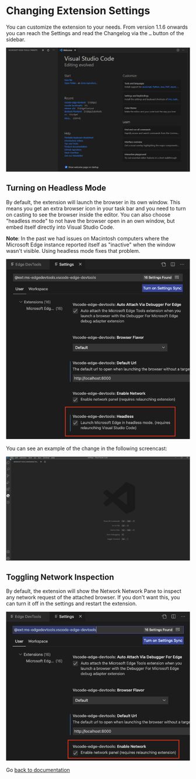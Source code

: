 # Changing Extension Settings

You can customize the extension to your needs. From version 1.1.6 onwards you can reach the Settings and read the Changelog via the `…` button of the sidebar.

![Accessing the extension settings and the changelog](/img/settings-and-changelog.gif)

## Turning on Headless Mode

By default, the extension will launch the browser in its own window. This means you get an extra browser icon in your task bar and you need to turn on casting to see the browser inside the editor. You can also choose "headless mode" to not have the browser open in an own window, but embed itself directly into Visual Studio Code.

**Note**: In the past we had issues on Macintosh computers where the Microsoft Edge instance reported itself as "inactive" when the window wasn't visible. Using headless mode fixes that problem.

![Example how to turn on the network pane](/img/settings-headless.png)

You can see an example of the change in the following screencast:

![Example how to turn on the headless mode](/img/basic_usage(headless).gif)

## Toggling Network Inspection

By default, the extension will show the Network Network Pane to inspect any network request of the attached browser. If you don't want this, you can turn it off in the settings and restart the extension.

![Network section in the extension settings](/img/settings-network.png)

Go [back to documentation](./index.md)
